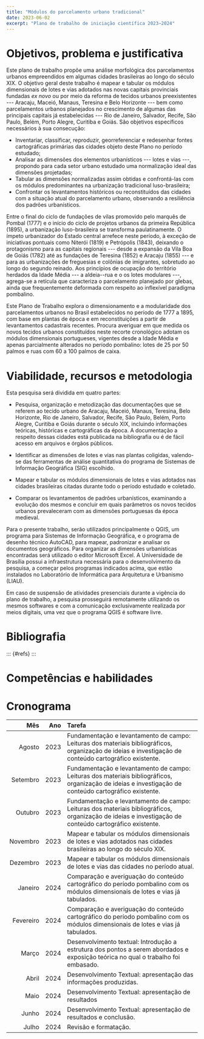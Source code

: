```yaml
---
title: "Módulos do parcelamento urbano tradicional"
date: 2023-06-02
excerpt: "Plano de trabalho de iniciação científica 2023–2024"
---
```


<!--
   -Reproduzido de um plano de trabalho no projeto de pesquisa Clássico
   -Tradicional Eclético 2020–2021.
   -->

# Objetivos, problema e justificativa #

Este plano de trabalho propõe uma análise morfológica dos parcelamentos
urbanos empreendidos em algumas cidades brasileiras ao longo do século
XIX. O objetivo geral deste trabalho é mapear e tabular os módulos
dimensionais de lotes e vias adotados nas novas capitais provinciais
fundadas *ex novo* ou por meio da reforma de tecidos urbanos
preexistentes --- Aracaju, Maceió, Manaus, Teresina e Belo Horizonte ---
bem como parcelamentos urbanos planejados no crescimento de algumas das
principais capitais já estabelecidas --- Rio de Janeiro, Salvador,
Recife, São Paulo, Belém, Porto Alegre, Curitiba e Goiás. São objetivos
específicos necessários à sua consecução:

- Inventariar, classificar, reproduzir, georreferenciar e redesenhar
  fontes cartográficas primárias das cidades objeto deste Plano no
  período estudado;
- Analisar as dimensões dos elementos urbanísticos --- lotes e vias ---,
  propondo para cada setor urbano estudado uma normalização ideal das
  dimensões projetadas;
- Tabular as dimensões normalizadas assim obtidas e confrontá-las com os
  módulos predominantes na urbanização tradicional luso-brasileira;
- Confrontar os levantamentos históricos ou reconstituídos das cidades
  com a situação atual do parcelamento urbano, observando a resiliência
  dos padrões urbanísticos.

Entre o final do ciclo de fundações de vilas promovido pelo marquês de
Pombal (1777) e o início do ciclo de projetos urbanos da primeira
República (1895), a urbanização luso-brasileira se transforma
paulatinamente. O ímpeto urbanizador do Estado central arrefece neste
período, à exceção de iniciativas pontuais como Niterói (1819) e
Petrópolis (1843), deixando o protagonismo para as capitais regionais
--- desde a expansão da Vila Boa de Goiás (1782) até as fundações de
Teresina (1852) e Aracaju (1855) --- e para as urbanizações de
freguesias e colônias de imigrantes, sobretudo ao longo do segundo
reinado. Aos princípios de ocupação do território herdados da Idade
Média --- a aldeia--rua e o os lotes modulares ---, agrega-se a retícula
que caracteriza o parcelamento planejado por glebas, ainda que
frequentemente deformada com respeito ao inflexível paradigma pombalino.

Este Plano de Trabalho explora o dimensionamento e a modularidade dos
parcelamentos urbanos no Brasil estabelecidos no período de 1777 a 1895,
com base em plantas de época e em reconstituições a partir de
levantamentos cadastrais recentes. Procura averiguar em que medida os
novos tecidos urbanos constituídos neste recorte cronológico adotam os
módulos dimensionais portugueses, vigentes desde a Idade Média e apenas
parcialmente alterados no período pombalino: lotes de 25 por 50 palmos e
ruas com 60 a 100 palmos de caixa.


# Viabilidade, recursos e metodologia #

Esta pesquisa será dividida em quatro partes:

- Pesquisa, organização e metodização das documentações que se referem
  ao tecido urbano de Aracaju, Maceió, Manaus, Teresina, Belo Horizonte,
  Rio de Janeiro, Salvador, Recife, São Paulo, Belém, Porto Alegre,
  Curitiba e Goiás durante o século XIX, incluindo informações teóricas,
  históricas e cartográficas da época. A documentação a respeito dessas
  cidades está publicada na bibliografia ou é de fácil acesso em
  arquivos e órgãos públicos.

- Identificar as dimensões de lotes e vias nas plantas coligidas,
  valendo-se das ferramentas de análise quantitativa do programa de
  Sistemas de Informação Geográfica (SIG) escolhido.

- Mapear e tabular os módulos dimensionais de lotes e vias adotados nas
  cidades brasileiras citadas durante todo o período estudado e
  coletado.

- Comparar os levantamentos de padrões urbanísticos, examinando a
  evolução dos mesmos e concluir em quais parâmetros os novos tecidos
  urbanos prevaleceram com as dimensões portuguesas da época medieval. 

Para o presente trabalho, serão utilizados principalmente o QGIS, um
programa para Sistemas de Informação Geográfica, e o programa de desenho
técnico AutoCAD, para mapear, padronizar e analisar os documentos
geográficos. Para organizar as dimensões urbanísticas encontradas será
utilizado o editor Microsoft Excel. A Universidade de Brasília possui a
infraestrutura necessária para o desenvolvimento da pesquisa, a começar
pelos programas indicados acima, que estão instalados no Laboratório de
Informática para Arquitetura e Urbanismo (LIAU).

Em caso de suspensão de atividades presenciais durante a vigência do
plano de trabalho, a pesquisa prosseguirá remotamente utilizando os
mesmos softwares e com a comunicação exclusivamente realizada por meios
digitais, uma vez que o programa QGIS é software livre.


# Bibliografia #

::: {#refs}
:::

# Competências e habilidades #

# Cronograma #

| Mês       | Ano  | Tarefa                                                                                                                                                 |
| --------: | ---: | :----------------------------------------------------------------------------------------------------------------------------------------------------- |
| Agosto    | 2023 | Fundamentação e levantamento de campo: Leituras dos materiais bibliográficos, organização de ideias e investigação de conteúdo cartográfico existente. |
| Setembro  | 2023 | Fundamentação e levantamento de campo: Leituras dos materiais bibliográficos, organização de ideias e investigação de conteúdo cartográfico existente. |
| Outubro   | 2023 | Fundamentação e levantamento de campo: Leituras dos materiais bibliográficos, organização de ideias e investigação de conteúdo cartográfico existente. |
| Novembro  | 2023 | Mapear e tabular os módulos dimensionais de lotes e vias adotados nas cidades brasileiras ao longo do século XIX.                                      |
| Dezembro  | 2023 | Mapear e tabular os módulos dimensionais de lotes e vias das cidades no período atual.                                                                 |
| Janeiro   | 2024 | Comparação e averiguação do conteúdo cartográfico do período pombalino com os módulos dimensionais de lotes e vias já tabulados.                       |
| Fevereiro | 2024 | Comparação e averiguação do conteúdo cartográfico do período pombalino com os módulos dimensionais de lotes e vias já tabulados.                       |
| Março     | 2024 | Desenvolvimento textual: Introdução a estrutura dos pontos a serem abordados e exposição teórica no qual o trabalho foi embasado.                      |
| Abril     | 2024 | Desenvolvimento Textual: apresentação das informações produzidas.                                                                                      |
| Maio      | 2024 | Desenvolvimento Textual: apresentação de resultados                                                                                                    |
| Junho     | 2024 | Desenvolvimento Textual: apresentação de resultados e conclusão.                                                                                       |
| Julho     | 2024 | Revisão e formatação.                                                                                                                                  |
